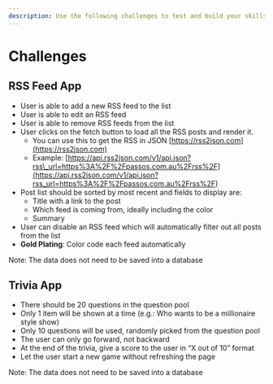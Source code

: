 ```yaml
---
description: Use the following challenges to test and build your skills.
---
```


# Challenges

## RSS Feed App

* User is able to add a new RSS feed to the list
* User is able to edit an RSS feed
* User is able to remove RSS feeds from the list
* User clicks on the fetch button to load all the RSS posts and render it.
  * You can use this to get the RSS in JSON [https://rss2json.com](https://rss2json.com)
  * Example: [https://api.rss2json.com/v1/api.json?rss\_url=https%3A%2F%2Fpassos.com.au%2Frss%2F](https://api.rss2json.com/v1/api.json?rss_url=https%3A%2F%2Fpassos.com.au%2Frss%2F)
* Post list should be sorted by most recent and fields to display are:
  * Title with a link to the post
  * Which feed is coming from, ideally including the color
  * Summary
* User can disable an RSS feed which will automatically filter out all posts from the list
* **Gold Plating**: Color code each feed automatically

Note: The data does not need to be saved into a database  


## Trivia App

* There should be 20 questions in the question pool
* Only 1 item will be shown at a time \(e.g.: Who wants to be a millionaire style show\)
* Only 10 questions will be used, randomly picked from the question pool
* The user can only go forward, not backward
* At the end of the trivia, give a score to the user in “X out of 10” format
* Let the user start a new game without refreshing the page

Note: The data does not need to be saved into a database  


